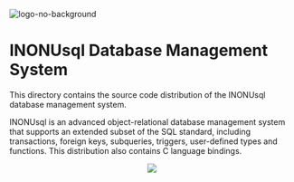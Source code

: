 ![logo-no-background](https://user-images.githubusercontent.com/57678928/225335788-2ed89c56-3f3c-4140-ac2c-ea147b0a686c.svg)


# INONUsql Database Management System
This directory contains the source code distribution of the INONUsql
database management system.

INONUsql is an advanced object-relational database management system
that supports an extended subset of the SQL standard, including
transactions, foreign keys, subqueries, triggers, user-defined types
and functions.  This distribution also contains C language bindings.

<p align="center">
  <img src="https://user-images.githubusercontent.com/57678928/225338096-25d8b07c-d1f6-42db-833c-f2f9101225cc.svg">
</p>
